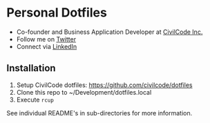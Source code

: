 # Personal Dotfiles

* Co-founder and Business Application Developer at [CivilCode Inc.](http://www.civilcode.io)
* Follow me on [Twitter](http://www.twitter.com/nicholasjhenry)
* Connect via [LinkedIn](http://ca.linkedin.com/in/nicholasjhenry)

## Installation

1. Setup CivilCode dotfiles: https://github.com/civilcode/dotfiles
2. Clone this repo to ~/Development/dotfiles.local
3. Execute `rcup`

See individual README's in sub-directories for more information.
